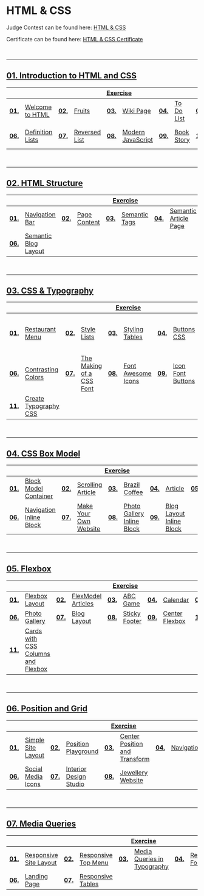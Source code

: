 # HTML & CSS
Judge Contest can be found here: <a href="https://judge.softuni.org/Contests#!/List/ByCategory/134/HTML-and-CSS-Exercises">HTML & CSS</a>

Certificate can be found here: <a href="XXXX">HTML & CSS Certificate</a>

<br/>

---

## <a href="https://github.com/PePetrov96/SoftUni_Software_Engineering/tree/main/8_HTML%20%26%20CSS/Homework/1_Introduction%20to%20HTML%20and%20CSS">01. Introduction to HTML and CSS
<table>
  <thead>
    <tr>
      <th colspan="10" style="text-align:center;">Exercise</th>
    </tr>
  </thead>
  <tbody>
    <tr>
      <td><b>01.</b></td>
      <td><a href="https://github.com/PePetrov96/SoftUni_Software_Engineering/tree/main/8_HTML%20%26%20CSS/Homework/1_Introduction%20to%20HTML%20and%20CSS/Task_1">Welcome to HTML</a></td>
      <td><b>02.</b></td>
      <td><a href="https://github.com/PePetrov96/SoftUni_Software_Engineering/tree/main/8_HTML%20%26%20CSS/Homework/1_Introduction%20to%20HTML%20and%20CSS/Task_2">Fruits</a></td>
      <td><b>03.</b></td>
      <td><a href="https://github.com/PePetrov96/SoftUni_Software_Engineering/tree/main/8_HTML%20%26%20CSS/Homework/1_Introduction%20to%20HTML%20and%20CSS/Task_3">Wiki Page</a></td>
      <td><b>04.</b></td>
      <td><a href="https://github.com/PePetrov96/SoftUni_Software_Engineering/tree/main/8_HTML%20%26%20CSS/Homework/1_Introduction%20to%20HTML%20and%20CSS/Task_4">To Do List</a></td>
      <td><b>05.</b></td>
      <td><a href="https://github.com/PePetrov96/SoftUni_Software_Engineering/tree/main/8_HTML%20%26%20CSS/Homework/1_Introduction%20to%20HTML%20and%20CSS/Task_5">HTML Lists</a></td>
    </tr>
    <tr>
      <td><b>06.</b></td>
      <td><a href="https://github.com/PePetrov96/SoftUni_Software_Engineering/tree/main/8_HTML%20%26%20CSS/Homework/1_Introduction%20to%20HTML%20and%20CSS/Task_6">Definition Lists</a></td>
	  <td><b>07.</b></td>
      <td><a href="https://github.com/PePetrov96/SoftUni_Software_Engineering/tree/main/8_HTML%20%26%20CSS/Homework/1_Introduction%20to%20HTML%20and%20CSS/Task_7">Reversed List</a></td>
	  <td><b>08.</b></td>
      <td><a href="https://github.com/PePetrov96/SoftUni_Software_Engineering/tree/main/8_HTML%20%26%20CSS/Homework/1_Introduction%20to%20HTML%20and%20CSS/Task_8">Modern JavaScript</a></td>
	  <td><b>09.</b></td>
      <td><a href="https://github.com/PePetrov96/SoftUni_Software_Engineering/tree/main/8_HTML%20%26%20CSS/Homework/1_Introduction%20to%20HTML%20and%20CSS/Task_9">Book Story</a></td>
	  <td><b>10.</b></td>
      <td><a href="https://github.com/PePetrov96/SoftUni_Software_Engineering/tree/main/8_HTML%20%26%20CSS/Homework/1_Introduction%20to%20HTML%20and%20CSS/Task_10">World Cup News</a></td>
    </tr>
  </tbody>
</table>
<br/>

---

## <a href="https://github.com/PePetrov96/SoftUni_Software_Engineering/tree/main/8_HTML%20%26%20CSS/Homework/2_HTML%20Structure">02. HTML Structure
<table>
  <thead>
    <tr>
      <th colspan="10" style="text-align:center;">Exercise</th>
    </tr>
  </thead>
  <tbody>
    <tr>
      <td><b>01.</b></td>
      <td><a href="https://github.com/PePetrov96/SoftUni_Software_Engineering/tree/main/8_HTML%20%26%20CSS/Homework/2_HTML%20Structure/Task_1_Navigation_Bar">Navigation Bar</a></td>
      <td><b>02.</b></td>
      <td><a href="https://github.com/PePetrov96/SoftUni_Software_Engineering/tree/main/8_HTML%20%26%20CSS/Homework/2_HTML%20Structure/Task_2_Page_Content">Page Content</a></td>
      <td><b>03.</b></td>
      <td><a href="https://github.com/PePetrov96/SoftUni_Software_Engineering/tree/main/8_HTML%20%26%20CSS/Homework/2_HTML%20Structure/Task_3_Semantic_Tags">Semantic Tags</a></td>
      <td><b>04.</b></td>
      <td><a href="https://github.com/PePetrov96/SoftUni_Software_Engineering/tree/main/8_HTML%20%26%20CSS/Homework/2_HTML%20Structure/Task_4_Semantic_Article_Page">Semantic Article Page</a></td>
      <td><b>05.</b></td>
      <td><a href="https://github.com/PePetrov96/SoftUni_Software_Engineering/tree/main/8_HTML%20%26%20CSS/Homework/2_HTML%20Structure/Task_5_Simple_Website">Simple Website</a></td>
    </tr>
    <tr>
      <td><b>06.</b></td>
      <td><a href="https://github.com/PePetrov96/SoftUni_Software_Engineering/tree/main/8_HTML%20%26%20CSS/Homework/2_HTML%20Structure/Task_6_Semantic_Blog_Layout">Semantic Blog Layout</a></td>
    </tr>
  </tbody>
</table>
<br/>

---

## <a href="https://github.com/PePetrov96/SoftUni_Software_Engineering/tree/main/8_HTML%20%26%20CSS/Homework/3_CSS%20%26%20Typography">03. CSS & Typography
<table>
  <thead>
    <tr>
      <th colspan="10" style="text-align:center;">Exercise</th>
    </tr>
  </thead>
  <tbody>
    <tr>
      <td><b>01.</b></td>
      <td><a href="https://github.com/PePetrov96/SoftUni_Software_Engineering/tree/main/8_HTML%20%26%20CSS/Homework/3_CSS%20%26%20Typography/Task_1_Restaurant_Menu">Restaurant Menu</a></td>
      <td><b>02.</b></td>
      <td><a href="https://github.com/PePetrov96/SoftUni_Software_Engineering/tree/main/8_HTML%20%26%20CSS/Homework/3_CSS%20%26%20Typography/Task_2_Style_Lists">Style Lists</a></td>
      <td><b>03.</b></td>
      <td><a href="https://github.com/PePetrov96/SoftUni_Software_Engineering/tree/main/8_HTML%20%26%20CSS/Homework/3_CSS%20%26%20Typography/Task_3_Styling_Tables">Styling Tables</a></td>
      <td><b>04.</b></td>
      <td><a href="https://github.com/PePetrov96/SoftUni_Software_Engineering/tree/main/8_HTML%20%26%20CSS/Homework/3_CSS%20%26%20Typography/Task_4_Buttons_CSS">Buttons CSS</a></td>
      <td><b>05.</b></td>
      <td><a href="https://github.com/PePetrov96/SoftUni_Software_Engineering/tree/main/8_HTML%20%26%20CSS/Homework/3_CSS%20%26%20Typography/Task_5_Fonts_Speciment_%E2%80%93_Great_Vibes_%2B_Raleway">Fonts Speciment – Great Vibes + Raleway</a></td>
    </tr>
    <tr>
      <td><b>06.</b></td>
      <td><a href="https://github.com/PePetrov96/SoftUni_Software_Engineering/tree/main/8_HTML%20%26%20CSS/Homework/3_CSS%20%26%20Typography/Task_6_Contrasting_Colors">Contrasting Colors</a></td>
	  <td><b>07.</b></td>
      <td><a href="https://github.com/PePetrov96/SoftUni_Software_Engineering/tree/main/8_HTML%20%26%20CSS/Homework/3_CSS%20%26%20Typography/Task_7_The_Making_of_a_CSS_Font">The Making of a CSS Font</a></td>
	  <td><b>08.</b></td>
      <td><a href="https://github.com/PePetrov96/SoftUni_Software_Engineering/tree/main/8_HTML%20%26%20CSS/Homework/3_CSS%20%26%20Typography/Task_8_Font_Awesome_Icons">Font Awesome Icons</a></td>
	  <td><b>09.</b></td>
      <td><a href="https://github.com/PePetrov96/SoftUni_Software_Engineering/tree/main/8_HTML%20%26%20CSS/Homework/3_CSS%20%26%20Typography/Task_9_Icon_Font_Buttons">Icon Font Buttons</a></td>
	  <td><b>10.</b></td>
      <td><a href="https://github.com/PePetrov96/SoftUni_Software_Engineering/tree/main/8_HTML%20%26%20CSS/Homework/3_CSS%20%26%20Typography/Task_10_Icon_Font_List">Icon Font List</a></td>
    </tr>
	<tr>
	  <td><b>11.</b></td>
      <td><a href="https://github.com/PePetrov96/SoftUni_Software_Engineering/tree/main/8_HTML%20%26%20CSS/Homework/3_CSS%20%26%20Typography/Task_11_Create_Typography_CSS">Create Typography CSS</a></td>
	</tr>
  </tbody>
</table>
<br/>

---

## <a href="https://github.com/PePetrov96/SoftUni_Software_Engineering/tree/main/8_HTML%20%26%20CSS/Homework/4_CSS%20Box%20Model">04. CSS Box Model
<table>
  <thead>
    <tr>
      <th colspan="10" style="text-align:center;">Exercise</th>
    </tr>
  </thead>
  <tbody>
    <tr>
      <td><b>01.</b></td>
      <td><a href="XXXX">Block Model Container</a></td>
      <td><b>02.</b></td>
      <td><a href="XXXX">Scrolling Article</a></td>
      <td><b>03.</b></td>
      <td><a href="XXXX">Brazil Coffee</a></td>
      <td><b>04.</b></td>
      <td><a href="XXXX">Article</a></td>
      <td><b>05.</b></td>
      <td><a href="XXXX">Block Article</a></td>
    </tr>
    <tr>
      <td><b>06.</b></td>
      <td><a href="XXXX">Navigation Inline Block</a></td>
	  <td><b>07.</b></td>
      <td><a href="XXXX">Make Your Own Website</a></td>
	  <td><b>08.</b></td>
      <td><a href="XXXX">Photo Gallery Inline Block</a></td>
	  <td><b>09.</b></td>
      <td><a href="XXXX">Blog Layout Inline Block</a></td>
    </tr>
  </tbody>
</table>
<br/>

---

## <a href="https://github.com/PePetrov96/SoftUni_Software_Engineering/tree/main/8_HTML%20%26%20CSS/Homework/5_Flexbox">05. Flexbox
<table>
  <thead>
    <tr>
      <th colspan="10" style="text-align:center;">Exercise</th>
    </tr>
  </thead>
  <tbody>
    <tr>
      <td><b>01.</b></td>
      <td><a href="XXXX">Flexbox Layout</a></td>
      <td><b>02.</b></td>
      <td><a href="XXXX">FlexModel Articles</a></td>
      <td><b>03.</b></td>
      <td><a href="XXXX">ABC Game</a></td>
      <td><b>04.</b></td>
      <td><a href="XXXX">Calendar</a></td>
      <td><b>05.</b></td>
      <td><a href="XXXX">Navigation Flexbox</a></td>
    </tr>
    <tr>
      <td><b>06.</b></td>
      <td><a href="XXXX">Photo Gallery</a></td>
	  <td><b>07.</b></td>
      <td><a href="XXXX">Blog Layout</a></td>
	  <td><b>08.</b></td>
      <td><a href="XXXX">Sticky Footer</a></td>
	  <td><b>09.</b></td>
      <td><a href="XXXX">Center Flexbox</a></td>
	  <td><b>10.</b></td>
      <td><a href="XXXX">Expanding Flex Cards</a></td>
    </tr>
	<tr>
	  <td><b>11.</b></td>
      <td><a href="XXXX">Cards with CSS Columns and Flexbox</a></td>
	</tr>
  </tbody>
</table>
<br/>

---

## <a href="https://github.com/PePetrov96/SoftUni_Software_Engineering/tree/main/8_HTML%20%26%20CSS/Homework/6_Position%20and%20Grid">06. Position and Grid
<table>
  <thead>
    <tr>
      <th colspan="10" style="text-align:center;">Exercise</th>
    </tr>
  </thead>
  <tbody>
    <tr>
      <td><b>01.</b></td>
      <td><a href="XXXX">Simple Site Layout</a></td>
      <td><b>02.</b></td>
      <td><a href="XXXX">Position Playground</a></td>
      <td><b>03.</b></td>
      <td><a href="XXXX">Center Position and Transform</a></td>
      <td><b>04.</b></td>
      <td><a href="XXXX">Navigation</a></td>
      <td><b>05.</b></td>
      <td><a href="XXXX">New Offer</a></td>
    </tr>
    <tr>
      <td><b>06.</b></td>
      <td><a href="XXXX">Social Media Icons</a></td>
	  <td><b>07.</b></td>
      <td><a href="XXXX">Interior Design Studio</a></td>
	  <td><b>08.</b></td>
      <td><a href="XXXX">Jewellery Website</a></td>
    </tr>
  </tbody>
</table>
<br/>

---

## <a href="https://github.com/PePetrov96/SoftUni_Software_Engineering/tree/main/8_HTML%20%26%20CSS/Homework/7_Media%20Queries">07. Media Queries
<table>
  <thead>
    <tr>
      <th colspan="10" style="text-align:center;">Exercise</th>
    </tr>
  </thead>
  <tbody>
    <tr>
      <td><b>01.</b></td>
      <td><a href="XXXX">Responsive Site Layout</a></td>
      <td><b>02.</b></td>
      <td><a href="XXXX">Responsive Top Menu</a></td>
      <td><b>03.</b></td>
      <td><a href="XXXX">Media Queries in Typography</a></td>
      <td><b>04.</b></td>
      <td><a href="XXXX">Responsive Forms</a></td>
      <td><b>05.</b></td>
      <td><a href="XXXX">Responsive Media Boxes</a></td>
    </tr>
    <tr>
      <td><b>06.</b></td>
      <td><a href="XXXX">Landing Page</a></td>
	  <td><b>07.</b></td>
      <td><a href="XXXX">Responsive Tables</a></td>
    </tr>
  </tbody>
</table>
<br/>